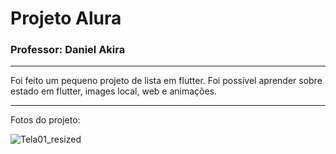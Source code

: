 # Projeto Alura
### Professor: Daniel Akira

---

Foi feito um pequeno projeto de lista em flutter. Foi possível aprender sobre estado em flutter, images local, web e animações.

---

Fotos do projeto:



![Tela01_resized](https://user-images.githubusercontent.com/81994459/204110890-3966e1b4-9b48-4e9b-9129-b5ad42dc40e9.jpeg)
